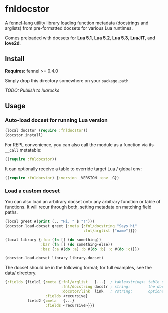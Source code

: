 # fnldocstor

A [fennel-lang](https://fennel-lang.org) utility library loading function
metadata (docstrings and arglists) from pre-formatted docsets for various
Lua runtimes.

Comes preloaded with docsets for **Lua 5.1**, **Lua 5.2**, **Lua 5.3**, **LuaJIT**, and **love2d**.

## Install

**Requires:** fennel >= 0.4.0

Simply drop this directory somewhere on your `package.path`.

*TODO: Publish to luarocks*

## Usage

### Auto-load docset for running Lua version

```clojure
(local docstor (require :fnldocstor))
(docstor.install)
```

For REPL convenience, you can also call the module as a function via its
`__call` metatable:

```clojure
((require :fnldocstor))
```

It can optionally receive a table to override target Lua / global env:

```clojure
((require :fnldocstor) {:version _VERSION :env _G})
```

### Load a custom docset

You can also load an arbitrary docset onto any arbitrary function or table of
functions. It will recur through both, setting metadata on matching field paths.

```clojure
(local greet #(print (.. "Hi, " $ "!")))
(docstor.load-docset greet {:meta {:fnl/docstring "Says hi"
                                   :fnl/arglist ["name"]}})

(local library {:foo (fn [] (do something))
                :bar (fn [] (do something-else))
                :baz {:a #(do :a) :b #(do :b) :c #(do :c)}})

(docstor.load-docset library library-docset)
```

The docset should be in the following format; for full examples, see the
[data/](data) directory.

```clojure
{:fields {field1 {:meta {:fnl/arglist   [...]  ; table<string>: table of argnames
                         :fnl/docstring docstr ; string:        the docstring
                         :docstor/link  link   ; ?string:       optional url to fn docs}
                  :fields <recursive}
          field2 {:meta   {...}
                  :fields <recursive>}}}
```
